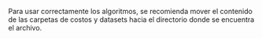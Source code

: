 Para usar correctamente los algoritmos, se recomienda mover el contenido de las carpetas de costos y datasets hacia el directorio donde se encuentra el archivo.
